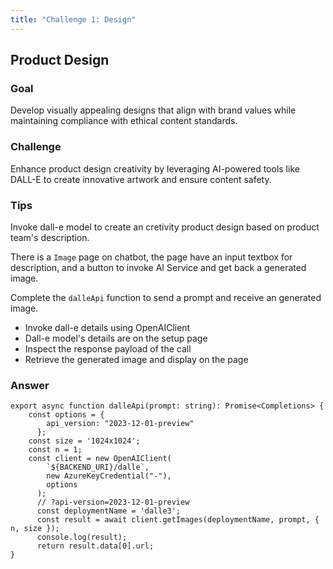 ```yaml
---
title: "Challenge 1: Design"
---
```


## Product Design

### Goal

Develop visually appealing designs that align with brand values while maintaining compliance with ethical content standards.

### Challenge

Enhance product design creativity by leveraging AI-powered tools like DALL-E to create innovative artwork and ensure content safety.

### Tips

Invoke dall-e model to create an cretivity product design based on product team's description. 

There is a `Image` page on chatbot, the page have an input textbox for description, and a button to invoke AI Service and get back a generated image.

Complete the `dalleApi` function to send a prompt and receive an generated image.

- Invoke dall-e details using OpenAIClient
- Dall-e model's details are on the setup page
- Inspect the response payload of the call
- Retrieve the generated image and display on the page

### Answer

```
export async function dalleApi(prompt: string): Promise<Completions> {
    const options = {
        api_version: "2023-12-01-preview"
      };
    const size = '1024x1024';
    const n = 1;
    const client = new OpenAIClient(
        `${BACKEND_URI}/dalle`,
        new AzureKeyCredential("-"),
        options
      );
      // ?api-version=2023-12-01-preview
      const deploymentName = 'dalle3';
      const result = await client.getImages(deploymentName, prompt, { n, size });
      console.log(result);
      return result.data[0].url;
}
```
